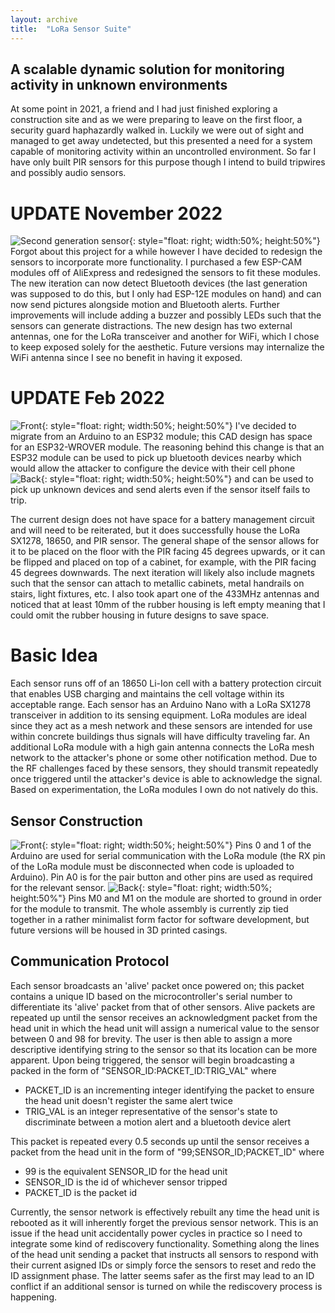 ```yaml
---
layout: archive
title:  "LoRa Sensor Suite"
---
```


## A scalable dynamic solution for monitoring activity in unknown environments

At some point in 2021, a friend and I had just finished exploring a construction site and as we were preparing to leave on the first floor, a security guard haphazardly walked in. Luckily we were out of sight and managed to get away undetected, but this presented a need for a system capable of monitoring activity within an uncontrolled environment. So far I have only built PIR sensors for this purpose though I intend to build tripwires and possibly audio sensors. 

# UPDATE November 2022

![Second generation sensor](/assets/img/lora-sensor-suite/PIR-V3-front.jpg){: style="float: right; width:50%; height:50%"}
Forgot about this project for a while however I have decided to redesign the sensors to incorporate more functionality. I purchased a few ESP-CAM modules off of AliExpress and redesigned the sensors to fit these modules. The new iteration can now detect Bluetooth devices (the last generation was supposed to do this, but I only had ESP-12E modules on hand) and can now send pictures alongside motion and Bluetooth alerts. Further improvements will include adding a buzzer and possibly LEDs such that the sensors can generate distractions. The new design has two external antennas, one for the LoRa transceiver and another for WiFi, which I chose to keep exposed solely for the aesthetic. Future versions may internalize the WiFi antenna since I see no benefit in having it exposed.

# UPDATE Feb 2022

![Front](/assets/img/lora-sensor-suite/PIR-V2-front.PNG){: style="float: right; width:50%; height:50%"}
I've decided to migrate from an Arduino to an ESP32 module; this CAD design has space for an ESP32-WROVER module. The reasoning behind this change is that an ESP32 module can be used to pick up bluetooth devices nearby which would allow the attacker to configure the device with their cell phone 
![Back](/assets/img/lora-sensor-suite/PIR-V2-back.PNG){: style="float: right; width:50%; height:50%"} 
and can be used to pick up unknown devices and send alerts even if the sensor itself fails to trip.  

The current design does not have space for a battery management circuit and will need to be reiterated, but it does successfully house the LoRa SX1278, 18650, and PIR sensor. The general shape of the sensor allows for it to be placed on the floor with the PIR facing 45 degrees upwards, or it can be flipped and placed on top of a cabinet, for example, with the PIR facing 45 degrees downwards. The next iteration will likely also include magnets such that the sensor can attach to metallic cabinets, metal handrails on stairs, light fixtures, etc. I also took apart one of the 433MHz antennas and noticed that at least 10mm of the rubber housing is left empty meaning that I could omit the rubber housing in future designs to save space.

# Basic Idea

Each sensor runs off of an 18650 Li-Ion cell with a battery protection circuit that enables USB charging and maintains the cell voltage within its acceptable range. Each sensor has an Arduino Nano with a LoRa SX1278 transceiver in addition to its sensing equipment. LoRa modules are ideal since they act as a mesh network and these sensors are intended for use within concrete buildings thus signals will have difficulty traveling far. An additional LoRa module with a high gain antenna connects the LoRa mesh network to the attacker's phone or some other notification method. Due to the RF challenges faced by these sensors, they should transmit repeatedly once triggered until the attacker's device is able to acknowledge the signal. Based on experimentation, the LoRa modules I own do not natively do this.

## Sensor Construction

![Front](/assets/img/lora-sensor-suite/PIR-V1-front.png){: style="float: right; width:50%; height:50%"}
Pins 0 and 1 of the Arduino are used for serial communication with the LoRa module (the RX pin of the LoRa module must be disconnected when code is uploaded to Arduino). Pin A0 is for the pair button and other pins are used as required for the relevant sensor. 
![Back](/assets/img/lora-sensor-suite/PIR-V1-back.png){: style="float: right; width:50%; height:50%"} 
Pins M0 and M1 on the module are shorted to ground in order for the module to transmit. The whole assembly is currently zip tied together in a rather minimalist form factor for software development, but future versions will be housed in 3D printed casings.

## Communication Protocol

Each sensor broadcasts an 'alive' packet once powered on; this packet contains a unique ID based on the microcontroller's serial number to differentiate its 'alive' packet from that of other sensors. Alive packets are repeated up until the sensor receives an acknowledgment packet from the head unit in which the head unit will assign a numerical value to the sensor between 0 and 98 for brevity. The user is then able to assign a more descriptive identifying string to the sensor so that its location can be more apparent. Upon being triggered, the sensor will begin broadcasting a packed in the form of "SENSOR_ID:PACKET_ID:TRIG_VAL" where 
- PACKET_ID is an incrementing integer identifying the packet to ensure the head unit doesn't register the same alert twice
- TRIG_VAL is an integer representative of the sensor's state to discriminate between a motion alert and a bluetooth device alert

This packet is repeated every 0.5 seconds up until the sensor receives a packet from the head unit in the form of "99;SENSOR_ID;PACKET_ID" where
- 99 is the equivalent SENSOR_ID for the head unit
- SENSOR_ID is the id of whichever sensor tripped
- PACKET_ID is the packet id

Currently, the sensor network is effectively rebuilt any time the head unit is rebooted as it will inherently forget the previous sensor network. This is an issue if the head unit accidentally power cycles in practice so I need to integrate some kind of rediscovery functionality. Something along the lines of the head unit sending a packet that instructs all sensors to respond with their current asigned IDs or simply force the sensors to reset and redo the ID assignment phase. The latter seems safer as the first may lead to an ID conflict if an additional sensor is turned on while the rediscovery process is happening.